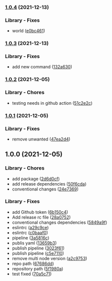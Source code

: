 ### [1.0.4](https://github.com/charan678/semantic-oclif-example/compare/1.0.3...1.0.4) (2021-12-13)


### Library - Fixes

* world ([e0bc461](https://github.com/charan678/semantic-oclif-example/commit/e0bc46141a5b4805732cf9bbdd6ac0e1b8a59a75))

### [1.0.3](https://github.com/charan678/semantic-oclif-example/compare/1.0.2...1.0.3) (2021-12-13)


### Library - Fixes

* add new command ([132a630](https://github.com/charan678/semantic-oclif-example/commit/132a63001ec231a861c8d12fd7be3ed80457585a))

### [1.0.2](https://github.com/charan678/semantic-oclif-example/compare/1.0.1...1.0.2) (2021-12-05)


### Library - Chores

* testing needs in github action ([51c2e2c](https://github.com/charan678/semantic-oclif-example/commit/51c2e2ce1f5ff8e90d52b4629f8e17bb8787d0d7))

### [1.0.1](https://github.com/charan678/semantic-oclif-example/compare/1.0.0...1.0.1) (2021-12-05)


### Library - Fixes

* remove unwanted ([47ea2d4](https://github.com/charan678/semantic-oclif-example/commit/47ea2d49083f34c58e2296b6b7fe2993dbc680e1))

## 1.0.0 (2021-12-05)


### Library - Chores

* add package ([2d6d0cf](https://github.com/charan678/semantic-oclif-example/commit/2d6d0cf46a8f810ff4044765dde0fa13103d1d61))
* add release dependencies ([50f6cda](https://github.com/charan678/semantic-oclif-example/commit/50f6cda453d4f00e2d2ce11e49cf2d2656518e44))
* conventional changes ([24e7369](https://github.com/charan678/semantic-oclif-example/commit/24e7369b6b98308549e2da6cce713819f16fce35))


### Library - Fixes

* add Github token ([6b150c4](https://github.com/charan678/semantic-oclif-example/commit/6b150c44339e148f26aacc381c74940489f99b56))
* Add release rc file ([28a0752](https://github.com/charan678/semantic-oclif-example/commit/28a07523a68db0decd10408048603f2db351f844))
* conventional changes dependencies ([5849a9f](https://github.com/charan678/semantic-oclif-example/commit/5849a9f64fbae49653895169fa037863ab91b317))
* eslintrc ([a29c9ce](https://github.com/charan678/semantic-oclif-example/commit/a29c9ce014ad8459cbb1f882462fbf2b62c46270))
* eslintrc ([c0baaf0](https://github.com/charan678/semantic-oclif-example/commit/c0baaf0709400bdac0fc34a81661399a793eaf0d))
* pipeline ([3a5816c](https://github.com/charan678/semantic-oclif-example/commit/3a5816cc8f83eafe4fb18cc95cd715cecf466d4f))
* publis yaml ([13659b3](https://github.com/charan678/semantic-oclif-example/commit/13659b3cde22f3751eadc7761f4d2289472f70ce))
* publish pipeline ([3023f61](https://github.com/charan678/semantic-oclif-example/commit/3023f613b9cccd44bddac3dd6b7f0c6a928b596b))
* publish pipeline ([c5e7110](https://github.com/charan678/semantic-oclif-example/commit/c5e71103f6c2f1bc0b739f2ae5c318b401582f66))
* remove multi node version ([a2c9753](https://github.com/charan678/semantic-oclif-example/commit/a2c97532d82f29ac5b03408d9f2c72b2816c0a72))
* repo path ([67686dd](https://github.com/charan678/semantic-oclif-example/commit/67686dd6e76bd39439ffd467c6fcb4594beaa9df))
* repository path ([5f1980a](https://github.com/charan678/semantic-oclif-example/commit/5f1980a1a170afea715a7d89c696c86e973b234d))
* test fixed ([70a5c71](https://github.com/charan678/semantic-oclif-example/commit/70a5c71af5ef6d3cfc7204b13540cc2c261c4143))
